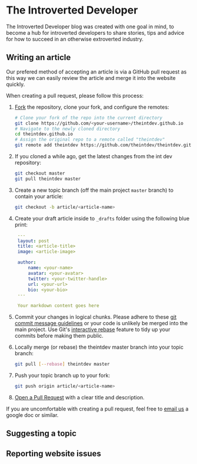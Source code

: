 # The Introverted Developer

The Introverted Developer blog was created with one goal in mind, to become a hub for introverted developers to share stories, tips and advice for how to succeed in an otherwise extroverted industry.

## Writing an article

Our prefered method of accepting an article is via a GitHub pull request as this way we can easily review the article and merge it into the website quickly. 

When creating a pull request, please follow this process:

1. [Fork](http://help.github.com/fork-a-repo/) the repository, clone your fork,
   and configure the remotes:

   ```bash
   # Clone your fork of the repo into the current directory
   git clone https://github.com/<your-username>/theintdev.github.io
   # Navigate to the newly cloned directory
   cd theintdev.github.io
   # Assign the original repo to a remote called "theintdev"
   git remote add theintdev https://github.com/theintdev/theintdev.github.io
   ```

2. If you cloned a while ago, get the latest changes from the int dev repository:

   ```bash
   git checkout master
   git pull theintdev master
   ```

3. Create a new topic branch (off the main project `master` branch) to
   contain your article:

   ```bash
   git checkout -b article/<article-name>
   ```

4. Create your draft article inside to `_drafts` folder using the following blue print:

   ```yaml
    ---
    layout: post
    title: <article-title>
    image: <article-image>

    author:
        name: <your-name>
        avatar: <your-avatar>
        twitter: <your-twitter-handle>
        url: <your-url>
        bio: <your-bio>
    ---

    Your markdown content goes here
   ```

5. Commit your changes in logical chunks. Please adhere to these [git commit
   message guidelines](http://tbaggery.com/2008/04/19/a-note-about-git-commit-messages.html)
   or your code is unlikely be merged into the main project. Use Git's
   [interactive rebase](https://help.github.com/articles/interactive-rebase)
   feature to tidy up your commits before making them public.

6. Locally merge (or rebase) the theintdev master branch into your topic branch:

   ```bash
   git pull [--rebase] theintdev master
   ```

7. Push your topic branch up to your fork:

   ```bash
   git push origin article/<article-name>
   ```

8. [Open a Pull Request](https://help.github.com/articles/using-pull-requests/)
    with a clear title and description.

If you are uncomfortable with creating a pull request, feel free to [email us](mailto:hi@theintdev.com) a google doc or similar.

## Suggesting a topic

## Reporting website issues